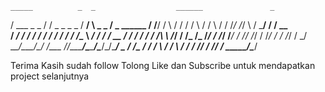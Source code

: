     _____          _  _                  ______               _
   / ___ \_    _  / \/ \_    _  _    _  /  __/ \  _    _     / \_  ______ 
  / /__/ / \  / \/  /  / \  / \/ \  / \/  /_/  /_/ \  / \___/  / \/  __  \
 /     _/  / /  /  /  /  / /  /  / /  /\__  \  _/  / /  / __  /  /  / /  /
/  /\  \  /_/  /  /_ /_ /_/  /  /_/  /___/  / //  /_/  / /_/ /  /  /_/  /
\_/  \__\_____/\___/\__/_   /\___   //_____/\___\_____/\____/\_/\______/
                    _   /  /_   /  /
                   / \ /  /  \ /  /
                  /  //  /   //  /
                  \_____/\______/

Terima Kasih sudah follow 
Tolong Like dan Subscribe untuk mendapatkan project selanjutnya
